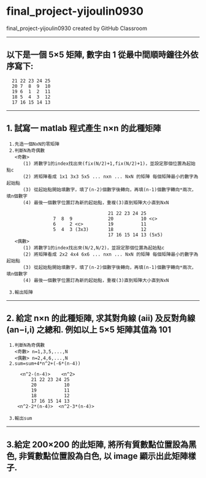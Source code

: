 # final_project-yijoulin0930
final_project-yijoulin0930 created by GitHub Classroom

--------------------------------------------------------------- 
## 以下是一個 5×5 矩陣, 數字由 1 從最中間順時鐘往外依序寫下:

      21 22 23 24 25
      20 7  8  9  10
      19 6  1  2  11
      18 5  4  3  12
      17 16 15 14 13
----------------------------------------------------------------
## 1. 試寫一 matlab 程式產生 n×n 的此種矩陣

     1.先造一個NxN的零矩陣
     2.判斷N為奇偶數
       <奇數>
          (1) 將數字1的index找出來(fix(N/2)+1,fix(N/2)+1)，並設定那個位置為起始點c
          (2) 將矩陣看成 1x1 3x3 5x5 ... nxn ... NxN 的矩陣 每個矩陣最小的數字為起始點
          (3) 從起始點開始填數字，填了(n-2)個數字後轉向，再填(n-1)個數字轉向*兩次，填n個數字
          (4) 最後一個數字位置訂為新的起始點，重複(3)直到矩陣大小直到NxN
          
                                         21 22 23 24 25
                     7  8  9             20          10 <c>
                     6     2 <c>         19          11
                     5  4  3 (3x3)       18          12
                                         17 16 15 14 13 (5x5)                                   
       <偶數>
          (1) 將數字1的index找出來(N/2,N/2)，並設定那個位置為起始點c
          (2) 將矩陣看成 2x2 4x4 6x6 ... nxn ... NxN 的矩陣 每個矩陣最小的數字為起始點
          (3) 從起始點開始填數字，填了(n-2)個數字後轉向，再填(n-1)個數字轉向*兩次，填n個數字
          (4) 最後一個數字位置訂為新的起始點，重複(3)直到矩陣大小直到NxN
          
     3.輸出矩陣             

----------------------------------------------------------------
## 2. 給定 n×n 的此種矩陣, 求其對角線 (aii) 及反對角線 (an−i,i) 之總和. 例如以上 5×5 矩陣其值為 101

     1.判斷N為奇偶數
       <奇數> n=1,3,5,...,N
       <偶數> n=2,4,6,...,N
     2.sum=sum+4*n^2+(-6*(n-4))
     
         <n^2-(n-4)>    <n^2>
             21 22 23 24 25
             20          10 
             19          11
             18          12
             17 16 15 14 13    
        <n^2-2*(n-4)>  <n^2-3*(n-4)>
        
     3.輸出sum
------------------------------------------------------------------
## 3.給定 200×200 的此矩陣, 將所有質數點位置設為黑色, 非質數點位置設為白色, 以 image 顯示出此矩陣樣子.
    
      

          
      
     
